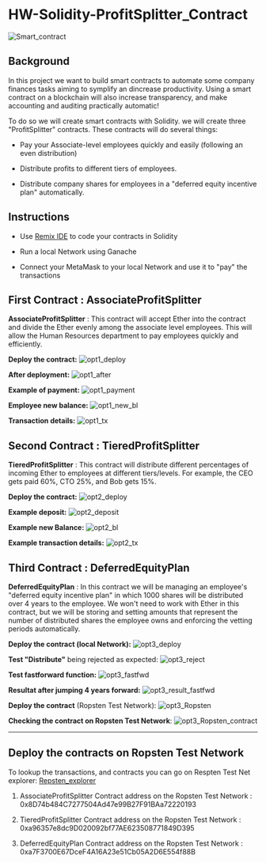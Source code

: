 # HW-Solidity-ProfitSplitter_Contract

![Smart_contract](./images/smart-contract.png)

## Background

In this project we want to build smart contracts to automate some company finances tasks aiming to symplify an dincrease productivity. Using a smart contract on a blockchain will also increase transparency, and make accounting and auditing practically automatic!

To do so we will create smart contracts with Solidity.  we will create three "ProfitSplitter" contracts. These contracts will do several things:

* Pay your Associate-level employees quickly and easily (following an even distribution)

* Distribute profits to different tiers of employees.

* Distribute company shares for employees in a "deferred equity incentive plan" automatically.

## Instructions

* Use [Remix IDE](https://remix.ethereum.org/) to code your contracts in Solidity
  
* Run a local Network using Ganache
  
* Connect your MetaMask to your local Network and use it to "pay" the transactions

## First Contract : AssociateProfitSplitter

__AssociateProfitSplitter__  : 
This contract will accept Ether into the contract and divide the Ether evenly among the associate level employees. This will allow the Human Resources department to pay employees quickly and efficiently.

__Deploy the contract:__ 
![opt1_deploy](./images/opt1_deploy.png)

__After deployment:__ 
![opt1_after](./images/opt1_result_deploy.png)

__Example of payment:__
 ![opt1_payment](./images/opt1_first_payment.png)

 __Employee new balance:__
  ![opt1_new_bl](./images/opt1_employee_new_balance.png)

__Transaction details:__
![opt1_tx](./images/opt1_tx_details.png)


## Second Contract : TieredProfitSplitter

__TieredProfitSplitter__ : 
This contract will distribute different percentages of incoming Ether to employees at different tiers/levels. For example, the CEO gets paid 60%, CTO 25%, and Bob gets 15%.

__Deploy the contract:__
![opt2_deploy](./images/opt2_deply.png)

__Example deposit:__
![opt2_deposit](./images/opt2_deposit.png)

__Example new Balance:__
![opt2_bl](./images/opt2_new_balance.png)

__Example transaction details:__
![opt2_tx](./images/opt2_tx_details.png)


## Third Contract : DeferredEquityPlan

__DeferredEquityPlan__ : In this contract we will be managing an employee's "deferred equity incentive plan" in which 1000 shares will be distributed over 4 years to the employee. We won't need to work with Ether in this contract, but we will be storing and setting amounts that represent the number of distributed shares the employee owns and enforcing the vetting periods automatically.

__Deploy the contract (local Network):__
![opt3_deploy](./images/opt3_deploy.png)

__Test "Distribute"__ being rejected as expected:
![opt3_reject](./images/opt3_test_too_early.png)

__Test fastforward function:__
![opt3_fastfwd](./images/opt3_test_fastfwd.png)

__Resultat after jumping 4 years forward:__
![opt3_result_fastfwd](./images/opt3_test_result_fastfwd.png)

__Deploy the contract__ (Ropsten Test Network):
![opt3_Ropsten](./images/opt3_deploy_ropsten.png)

__Checking the contract on Ropsten Test Network__:
![opt3_Ropsten_contract](./images/opt3_ropsten_contract.png)



--------------
## Deploy the contracts on Ropsten Test Network

To lookup the transactions, and contracts you can go on Respten Test Net explorer: [Repsten_explorer](https://ropsten.etherscan.io/)

1. AssociateProfitSplitter Contract address on the Ropsten Test Network : <br>
0x8D74b484C7277504Ad47e99B27F91BAa72220193

2. TieredProfitSplitter Contract address on the Ropsten Test Network : <br>
0xa96357e8dc9D020092bf77AE623508771849D395

3. DeferredEquityPlan Contract address on the Ropsten Test Network : <br>
0xa7F3700E67DceF4A16A23e51Cb05A2D6E554f88B


